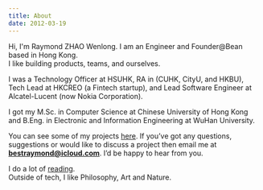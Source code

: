 ```yaml
---
title: About
date: 2012-03-19
---
```


Hi, I'm Raymond ZHAO Wenlong. I am an Engineer and Founder@Bean based in Hong Kong.  
I like building products, teams, and ourselves.

I was a Technology Officer at HSUHK, RA in (CUHK, CityU, and HKBU), Tech Lead at HKCREO (a Fintech startup), and Lead Software Engineer at Alcatel-Lucent (now Nokia Corporation).

I got my M.Sc. in Computer Science at Chinese University of Hong Kong and B.Eng. in Electronic and Information Engineering at WuHan University.

You can see some of my projects [here](https://github.com/raymondworkshop). If you’ve got any questions, suggestions or would like to discuss a project then email me at **bestraymond@icloud.com**. I’d be happy to hear from you.

I do a lot of [reading](https://raymondworkshop.github.io/bookshelf.html).  
Outside of tech, I like Philosophy, Art and Nature.
